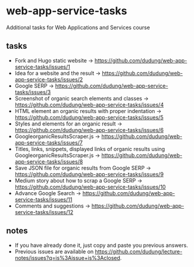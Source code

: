 # web-app-service-tasks
Additional tasks for Web Applications and Services course

## tasks
+ Fork and Hugo static website &rightarrow; https://github.com/dudung/web-app-service-tasks/issues/1
+ Idea for a website and the result &rightarrow; https://github.com/dudung/web-app-service-tasks/issues/2
+ Google SERP &rightarrow; https://github.com/dudung/web-app-service-tasks/issues/3
+ Screenshot of organic search elements and classes &rightarrow; https://github.com/dudung/web-app-service-tasks/issues/4
+ HTML element an organic results with proper indentation &rightarrow; https://github.com/dudung/web-app-service-tasks/issues/5
+ Styles and elements for an organic result &rightarrow; https://github.com/dudung/web-app-service-tasks/issues/6
+ GoogleorganicResultsScraper.js &rightarrow; https://github.com/dudung/web-app-service-tasks/issues/7
+ Titles, links, snippets, displayed links of organic results using GoogleorganicResultsScraper.js &rightarrow; https://github.com/dudung/web-app-service-tasks/issues/8
+ Save JSON file for organic results from Google SERP &rightarrow; https://github.com/dudung/web-app-service-tasks/issues/9
+ Medium story about how to scrap a Google SERP &rightarrow; https://github.com/dudung/web-app-service-tasks/issues/10
+ Advance Google Search &rightarrow; https://github.com/dudung/web-app-service-tasks/issues/11
+ Comments and suggestions &rightarrow; https://github.com/dudung/web-app-service-tasks/issues/12

## notes
+ If you have already done it, just copy and paste you previous answers.
+ Previous issues are available on https://github.com/dudung/lecture-notes/issues?q=is%3Aissue+is%3Aclosed.
